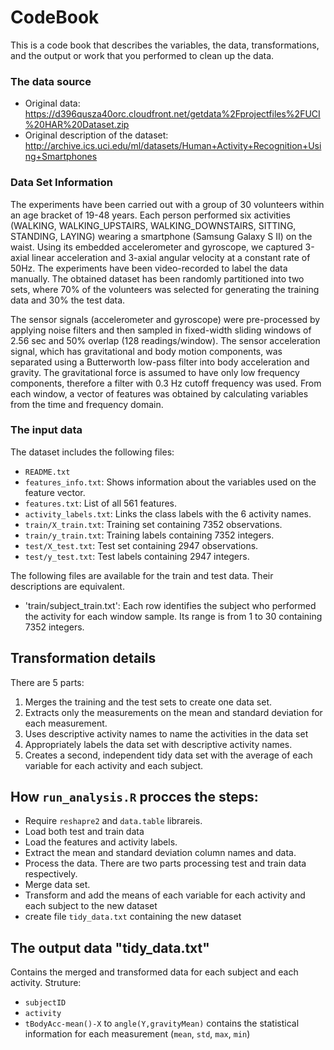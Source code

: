 # CodeBook

This is a code book that describes the variables, the data, transformations, and the output or work that you performed to clean up the data.

### The data source

* Original data: https://d396qusza40orc.cloudfront.net/getdata%2Fprojectfiles%2FUCI%20HAR%20Dataset.zip
* Original description of the dataset: http://archive.ics.uci.edu/ml/datasets/Human+Activity+Recognition+Using+Smartphones

### Data Set Information

The experiments have been carried out with a group of 30 volunteers within an age bracket of 19-48 years. Each person performed six activities (WALKING, WALKING_UPSTAIRS, WALKING_DOWNSTAIRS, SITTING, STANDING, LAYING) wearing a smartphone (Samsung Galaxy S II) on the waist. Using its embedded accelerometer and gyroscope, we captured 3-axial linear acceleration and 3-axial angular velocity at a constant rate of 50Hz. The experiments have been video-recorded to label the data manually. The obtained dataset has been randomly partitioned into two sets, where 70% of the volunteers was selected for generating the training data and 30% the test data.

The sensor signals (accelerometer and gyroscope) were pre-processed by applying noise filters and then sampled in fixed-width sliding windows of 2.56 sec and 50% overlap (128 readings/window). The sensor acceleration signal, which has gravitational and body motion components, was separated using a Butterworth low-pass filter into body acceleration and gravity. The gravitational force is assumed to have only low frequency components, therefore a filter with 0.3 Hz cutoff frequency was used. From each window, a vector of features was obtained by calculating variables from the time and frequency domain.

### The input data

The dataset includes the following files:

* ```README.txt```
* ```features_info.txt```: Shows information about the variables used on the feature vector.
* ```features.txt```: List of all 561 features.
* ```activity_labels.txt```: Links the class labels with the 6 activity names.
* ```train/X_train.txt```: Training set containing 7352 observations.
* ```train/y_train.txt```: Training labels containing 7352 integers.
* ```test/X_test.txt```: Test set containing 2947 observations.
* ```test/y_test.txt```: Test labels containing 2947 integers.

The following files are available for the train and test data. Their descriptions are equivalent.

* 'train/subject_train.txt': Each row identifies the subject who performed the activity for each window sample. Its range is from 1 to 30 containing 7352 integers.


## Transformation details

There are 5 parts:

1. Merges the training and the test sets to create one data set.
2. Extracts only the measurements on the mean and standard deviation for each measurement.
3. Uses descriptive activity names to name the activities in the data set
4. Appropriately labels the data set with descriptive activity names.
5. Creates a second, independent tidy data set with the average of each variable for each activity and each subject.

## How ```run_analysis.R``` procces the steps:

* Require ```reshapre2``` and ```data.table``` librareis.
* Load both test and train data
* Load the features and activity labels.
* Extract the mean and standard deviation column names and data.
* Process the data. There are two parts processing test and train data respectively.
* Merge data set.
* Transform and add the means of each variable for each activity and each subject to the new dataset
* create file ```tidy_data.txt``` containing the new dataset

## The output data "tidy_data.txt"
Contains the merged and transformed data for each subject and each activity.
Struture:

* ```subjectID```
* ```activity```
* ```tBodyAcc-mean()-X``` to ```angle(Y,gravityMean)``` contains the statistical information for each measurement (```mean```, ```std```, ```max```, ```min```)

